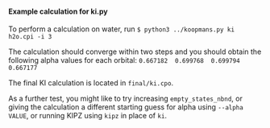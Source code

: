 #### Example calculation for ki.py
To perform a calculation on water, run `$ python3 ../koopmans.py ki h2o.cpi -i 3`

The calculation should converge within two steps and you should obtain the following alpha values for each orbital: `0.667182  0.699768  0.699794  0.667177`

The final KI calculation is located in `final/ki.cpo`.

As a further test, you might like to try increasing `empty_states_nbnd`, or giving the calculation a different starting guess for alpha using `--alpha VALUE`, or running KIPZ using `kipz` in place of `ki`.
